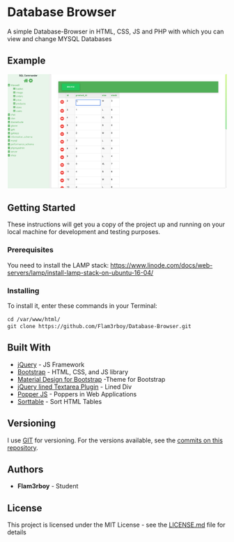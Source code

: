 # Database Browser

A simple Database-Browser in HTML, CSS, JS and PHP with which you can view and change MYSQL Databases

## Example

![Example](example.png)

## Getting Started

These instructions will get you a copy of the project up and running on your local machine for development and testing purposes.

### Prerequisites

You need to install the LAMP stack: https://www.linode.com/docs/web-servers/lamp/install-lamp-stack-on-ubuntu-16-04/

### Installing

To install it, enter these commands in your Terminal:

```
cd /var/www/html/
git clone https://github.com/Flam3rboy/Database-Browser.git
```

## Built With

-   [jQuery](http://jquery.com/) - JS Framework
-   [Bootstrap](https://getbootstrap.com/) - HTML, CSS, and JS library
-   [Material Design for Bootstrap](https://mdbootstrap.com/) -Theme for Bootstrap
-   [jQuery lined Textarea Plugin](http://alan.blog-city.com/jquerylinedtextarea.htm) - Lined Div
-   [Popper JS](https://popper.js.org/) - Poppers in Web Applications
-   [Sorttable](http://www.kryogenix.org/code/browser/sorttable/) - Sort HTML Tables

## Versioning

I use [GIT](https://git-scm.com/) for versioning. For the versions available, see the [commits on this repository](https://github.com/Flam3rboy/Database-Browser/commits/master).

## Authors

-   **Flam3rboy** - Student

## License

This project is licensed under the MIT License - see the [LICENSE.md](LICENSE.md) file for details
